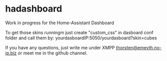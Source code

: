 # hadashboard
Work in progress for the Home-Assistant Dashboard

To get those skins runningm just create "custom_css" in dasboard conf folder and call them by: yourdasboardIP:5050/yourdasboard?skin=cubes 

If you have any questions, just write me under XMPP thorsten@emevth.no-ip.biz or meet me in the github channel.
